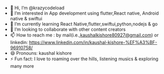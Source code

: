 - 👋 Hi, I’m @krazycodeload
- 👀 I’m interested in App development using flutter,React native, Android native & swiftui
- 🌱 I’m currently learning React Native,flutter,swiftui,python,nodejs & go
- 💞️ I’m looking to collaborate with other content creators
- 📫 How to reach me : by mail(i.e.,kaushalkishore80927@gmail.com) or linkedin: https://www.linkedin.com/in/kaushal-kishore-%EF%A3%BF-96910758/
- 😄 Pronouns: kaushal kishore
- ⚡ Fun fact: I love to roaming over the hills, listening musics & exploring many more
